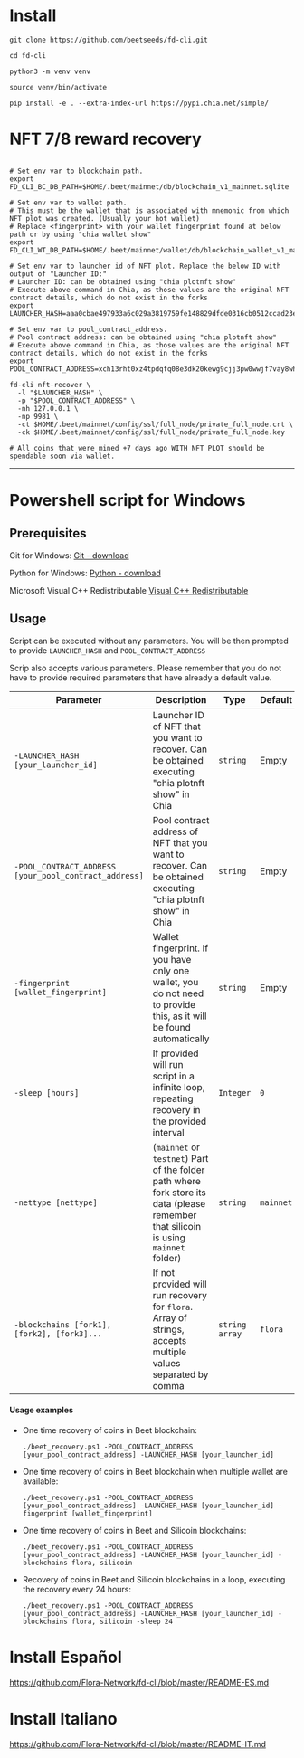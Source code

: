 # Install

```shell
git clone https://github.com/beetseeds/fd-cli.git
```
```shell
cd fd-cli
```
```shell
python3 -m venv venv
```
```shell
source venv/bin/activate
```
```shell
pip install -e . --extra-index-url https://pypi.chia.net/simple/
```


# NFT 7/8 reward recovery


```shell

# Set env var to blockchain path.
export FD_CLI_BC_DB_PATH=$HOME/.beet/mainnet/db/blockchain_v1_mainnet.sqlite

# Set env var to wallet path.
# This must be the wallet that is associated with mnemonic from which NFT plot was created. (Usually your hot wallet)
# Replace <fingerprint> with your wallet fingerprint found at below path or by using "chia wallet show"
export FD_CLI_WT_DB_PATH=$HOME/.beet/mainnet/wallet/db/blockchain_wallet_v1_mainnet_<fingerprint>.sqlite

# Set env var to launcher id of NFT plot. Replace the below ID with output of "Launcher ID:" 
# Launcher ID: can be obtained using "chia plotnft show"
# Execute above command in Chia, as those values are the original NFT contract details, which do not exist in the forks
export LAUNCHER_HASH=aaa0cbae497933a6c029a3819759fe148829dfde0316cb0512ccad23edce6aaa

# Set env var to pool_contract_address. 
# Pool contract address: can be obtained using "chia plotnft show"
# Execute above command in Chia, as those values are the original NFT contract details, which do not exist in the forks
export POOL_CONTRACT_ADDRESS=xch13rht0xz4tpdqfq08e3dk20kewg9cjj3pw0wwjf7vay8whlxn7ppqapeqhz

fd-cli nft-recover \
  -l "$LAUNCHER_HASH" \
  -p "$POOL_CONTRACT_ADDRESS" \
  -nh 127.0.0.1 \
  -np 9981 \
  -ct $HOME/.beet/mainnet/config/ssl/full_node/private_full_node.crt \
  -ck $HOME/.beet/mainnet/config/ssl/full_node/private_full_node.key
  
# All coins that were mined +7 days ago WITH NFT PLOT should be spendable soon via wallet.
```

***


# Powershell script for Windows


## Prerequisites

Git for Windows: [Git - download](https://git-scm.com/download/win)

Python for Windows: [Python - download](https://www.python.org/downloads/)

Microsoft Visual C++ Redistributable [Visual C++ Redistributable](https://support.microsoft.com/en-us/topic/the-latest-supported-visual-c-downloads-2647da03-1eea-4433-9aff-95f26a218cc0)

## Usage
Script can be executed without any parameters. You will be then prompted to provide `LAUNCHER_HASH` and `POOL_CONTRACT_ADDRESS`

Scrip also accepts various parameters. Please remember that you do not have to provide required parameters that have already a default value.
 


| Parameter | Description | Type | Default | Required? |
| --- | --- | --- | --- | --- | 
| `-LAUNCHER_HASH [your_launcher_id]` | Launcher ID of NFT that you want to recover. Can be obtained executing "chia plotnft show" in Chia | `string` | Empty | Yes |
| `-POOL_CONTRACT_ADDRESS [your_pool_contract_address]` | Pool contract address of NFT that you want to recover. Can be obtained executing "chia plotnft show" in Chia | `string` | Empty | Yes |
| `-fingerprint [wallet_fingerprint]` | Wallet fingerprint. If you have only one wallet, you do not need to provide this, as it will be found automatically | `string` | Empty | No |
| `-sleep [hours]` | If provided will run script in a infinite loop, repeating recovery in the provided interval | `Integer` | `0` | No |
| `-nettype [nettype]` | (`mainnet` or `testnet`) Part of the folder path where fork store its data  (please remember that silicoin is using `mainnet` folder) | `string` | `mainnet` | Yes |
| `-blockchains [fork1], [fork2], [fork3]...` | If not provided will run recovery for `flora`. Array of strings, accepts multiple values separated by comma | `string array` | `flora` | Yes |


#### Usage examples

* One time recovery of coins in Beet blockchain:

   `./beet_recovery.ps1 -POOL_CONTRACT_ADDRESS [your_pool_contract_address] -LAUNCHER_HASH [your_launcher_id]`   

* One time recovery of coins in Beet blockchain when multiple wallet are available:

   `./beet_recovery.ps1 -POOL_CONTRACT_ADDRESS [your_pool_contract_address] -LAUNCHER_HASH [your_launcher_id] -fingerprint [wallet_fingerprint]`   

* One time recovery of coins in Beet and Silicoin blockchains:

   `./beet_recovery.ps1 -POOL_CONTRACT_ADDRESS [your_pool_contract_address] -LAUNCHER_HASH [your_launcher_id] -blockchains flora, silicoin`   

* Recovery of coins in Beet and Silicoin blockchains in a loop, executing the recovery every 24 hours:

   `./beet_recovery.ps1 -POOL_CONTRACT_ADDRESS [your_pool_contract_address] -LAUNCHER_HASH [your_launcher_id] -blockchains flora, silicoin -sleep 24`


# Install Español
https://github.com/Flora-Network/fd-cli/blob/master/README-ES.md

# Install Italiano
https://github.com/Flora-Network/fd-cli/blob/master/README-IT.md
